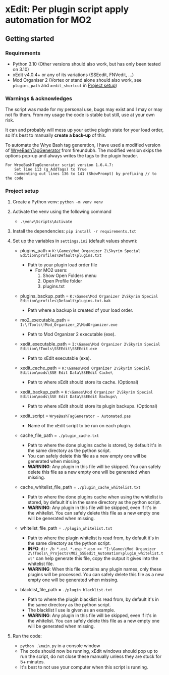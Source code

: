 #  xEdit: Per plugin script apply automation for MO2

## Getting started
### Requirements
- Python 3.10 (Other versions should also work, but has only been tested on 3.10)
- xEdit v4.0.4+ or any of its variations (SSEedit, FNVedit, ...)
- Mod Organiser 2 (Vortex or stand alone should also work, see `plugins_path` and `xedit_shortcut` in [Project setup](#project-setup))

### Warnings & acknowledges
The script was made for my personal use, bugs may exist and I may or may not fix them. From my usage the code is stable but still, use at your own risk.

It can and probably will mess up your active plugin state for your load order, so it's best to manually **create a back-up** of this.  

To automate the Wrye Bash tag generation, I have used a modified version of [WryeBashTagGenerator](https://github.com/fireundubh/WryeBashTagGenerator) from fireundubh. The modified version skips the options pop-up and always writes the tags to the plugin header.  

    For WryeBashTagGenerator script version 1.6.4.7:
        Set line 113 (g_AddTags) to True
        Commenting out lines 136 to 141 (ShowPrompt) by prefixing // to the code

### Project setup
1. Create a Python venv: `python -m venv venv`
	

2. Activate the venv using the following command
    - `.\venv\Scripts\Activate`
	

3. Install the dependencies: `pip install -r requirements.txt`


4. Set up the variables in `settings.ini` (default values shown):
   - plugins_path = `K:\Games\Mod Organizer 2\Skyrim Special Edition\profiles\Default\plugins.txt`
     - Path to your plugin load order file
       - For MO2 users:
         1. Show Open Folders menu
         2. Open Profile folder
         3. plugins.txt

   - plugins_backup_path = `K:\Games\Mod Organizer 2\Skyrim Special Edition\profiles\Default\plugins.txt.bak`
     - Path where a backup is created of your load order.

   - mo2_executable_path = `I:\!Tools\!Mod_Organizer_2\ModOrganizer.exe`
     - Path to Mod Organizer 2 executable (exe).

   - xedit_executable_path = `I:\Games\Mod Organizer 2\Skyrim Special Edition\!Tools\SSEEdit\SSEEdit.exe`
     - Path to xEdit executable (exe).

   - xedit_cache_path = `K:\Games\Mod Organizer 2\Skyrim Special Edition\mods\SSE Edit Data\SSEEdit Cache\`
     - Path to where xEdit should store its cache. (Optional)

   - xedit_backup_path = `K:\Games\Mod Organizer 2\Skyrim Special Edition\mods\SSE Edit Data\SSEEdit Backups\`
     - Path to where xEdit should store its plugin backups. (Optional)

   - xedit_script = `WryeBashTagGenerator - Automated.pas`
     - Name of the xEdit script to be run on each plugin.
   
   - cache_file_path = `./plugin_cache.txt`
     - Path to where the done plugins cache is stored, by default it's in the same directory as the python script.
     - You can safely delete this file as a new empty one will be generated when missing.
     - **WARNING**: Any plugin in this file will be skipped. You can safely delete this file as a new empty one will be generated when missing.
 
   - cache_whitelist_file_path = `./plugin_cache_whitelist.txt`
     - Path to where the done plugins cache when using the whitelist is stored, by default it's in the same directory as the python script.
     - **WARNING**: Any plugin in this file will be skipped, even if it's in the whitelist. You can safely delete this file as a new empty one will be generated when missing.
 
   - whitelist_file_path = `./plugin_whitelist.txt`
     - Path to where the plugin whitelist is read from, by default it's in the same directory as the python script.
     - **INFO**: `dir /b *.esl *.esp *.esm >> "I:\Games\Mod Organizer 2\!Tools\_Projects\MO2_SSEedit_Automation\plugin_whitelist.txt"` can help generate this file, copy the output it gives into the whitelist file.
     - **WARNING**: When this file contains any plugin names, only these plugins will be processed. You can safely delete this file as a new empty one will be generated when missing.
 
   - blacklist_file_path = `./plugin_blacklist.txt`
     - Path to where the plugin blacklist is read from, by default it's in the same directory as the python script.
     - The blacklist I use is given as an example.
     - **WARNING**: Any plugin in this file will be skipped, even if it's in the whitelist. You can safely delete this file as a new empty one will be generated when missing.


5. Run the code:
   - `python .\main.py` in a console window
   - The code should now be running, xEdit windows should pop up to run the script, do not close these manually unless they are stuck for 5+ minutes.
   - It's best to not use your computer when this script is running.
